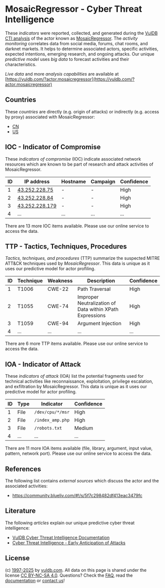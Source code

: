 # MosaicRegressor - Cyber Threat Intelligence

These _indicators_ were reported, collected, and generated during the [VulDB CTI analysis](https://vuldb.com/?kb.cti) of the actor known as [MosaicRegressor](https://vuldb.com/?actor.mosaicregressor). The _activity monitoring_ correlates data from social media, forums, chat rooms, and darknet markets. It helps to determine associated actors, specific activities, expected intentions, emerging research, and ongoing attacks. Our unique _predictive model_ uses _big data_ to forecast activities and their characteristics.

_Live data_ and more _analysis capabilities_ are available at [https://vuldb.com/?actor.mosaicregressor](https://vuldb.com/?actor.mosaicregressor)

## Countries

These _countries_ are directly (e.g. origin of attacks) or indirectly (e.g. access by proxy) associated with MosaicRegressor:

* [CN](https://vuldb.com/?country.cn)
* [US](https://vuldb.com/?country.us)

## IOC - Indicator of Compromise

These _indicators of compromise_ (IOC) indicate associated network resources which are known to be part of research and attack activities of MosaicRegressor.

ID | IP address | Hostname | Campaign | Confidence
-- | ---------- | -------- | -------- | ----------
1 | [43.252.228.75](https://vuldb.com/?ip.43.252.228.75) | - | - | High
2 | [43.252.228.84](https://vuldb.com/?ip.43.252.228.84) | - | - | High
3 | [43.252.228.179](https://vuldb.com/?ip.43.252.228.179) | - | - | High
4 | ... | ... | ... | ...

There are 13 more IOC items available. Please use our online service to access the data.

## TTP - Tactics, Techniques, Procedures

_Tactics, techniques, and procedures_ (TTP) summarize the suspected MITRE ATT&CK techniques used by _MosaicRegressor_. This data is unique as it uses our predictive model for actor profiling.

ID | Technique | Weakness | Description | Confidence
-- | --------- | -------- | ----------- | ----------
1 | T1006 | CWE-22 | Path Traversal | High
2 | T1055 | CWE-74 | Improper Neutralization of Data within XPath Expressions | High
3 | T1059 | CWE-94 | Argument Injection | High
4 | ... | ... | ... | ...

There are 6 more TTP items available. Please use our online service to access the data.

## IOA - Indicator of Attack

These _indicators of attack_ (IOA) list the potential fragments used for technical activities like reconnaissance, exploitation, privilege escalation, and exfiltration by MosaicRegressor. This data is unique as it uses our predictive model for actor profiling.

ID | Type | Indicator | Confidence
-- | ---- | --------- | ----------
1 | File | `/dev/cpu/*/msr` | High
2 | File | `/index_amp.php` | High
3 | File | `/robots.txt` | Medium
4 | ... | ... | ...

There are 11 more IOA items available (file, library, argument, input value, pattern, network port). Please use our online service to access the data.

## References

The following list contains _external sources_ which discuss the actor and the associated activities:

* https://community.blueliv.com/#!/s/5f7c298482df413eac3479fc

## Literature

The following _articles_ explain our unique predictive cyber threat intelligence:

* [VulDB Cyber Threat Intelligence Documentation](https://vuldb.com/?kb.cti)
* [Cyber Threat Intelligence - Early Anticipation of Attacks](https://www.scip.ch/en/?labs.20201022)

## License

(c) [1997-2025](https://vuldb.com/?kb.changelog) by [vuldb.com](https://vuldb.com/?kb.about). All data on this page is shared under the license [CC BY-NC-SA 4.0](https://creativecommons.org/licenses/by-nc-sa/4.0/). Questions? Check the [FAQ](https://vuldb.com/?kb.faq), read the [documentation](https://vuldb.com/?kb) or [contact us](https://vuldb.com/?contact)!
